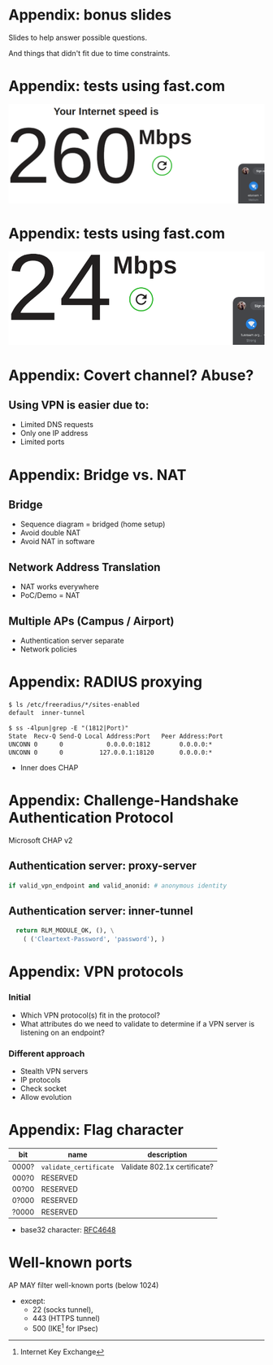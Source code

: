 # Appendix: bonus slides


Slides to help answer possible questions.

And things that didn't fit due to time constraints.

# Appendix: tests using fast.com

![Eduroam network Surfnet office](slides/speed_eduroam.png)

# Appendix: tests using fast.com

![OrangePi doing NAT](slides/speed_tunroam.png)


# Appendix: Covert channel? Abuse?

## Using VPN is easier due to:

- Limited DNS requests
- Only one IP address
- Limited ports


# Appendix: Bridge vs. NAT

## Bridge

- Sequence diagram = bridged (home setup)
- Avoid double NAT
- Avoid NAT in software

## Network Address Translation

- NAT works everywhere
- PoC/Demo = NAT

## Multiple APs (Campus / Airport)

- Authentication server separate
- Network policies


# Appendix: RADIUS proxying

```
$ ls /etc/freeradius/*/sites-enabled
default  inner-tunnel
```

```
$ ss -4lpun|grep -E "(1812|Port)"
State  Recv-Q Send-Q Local Address:Port   Peer Address:Port
UNCONN 0      0            0.0.0.0:1812        0.0.0.0:*
UNCONN 0      0          127.0.0.1:18120       0.0.0.0:*
```

- Inner does CHAP


# Appendix: Challenge-Handshake Authentication Protocol

Microsoft CHAP v2

## Authentication server: proxy-server

```python
if valid_vpn_endpoint and valid_anonid: # anonymous identity
```

## Authentication server: inner-tunnel

```python
  return RLM_MODULE_OK, (), \
    ( ('Cleartext-Password', 'password'), )
```

# Appendix: VPN protocols

### Initial

- Which VPN protocol(s) fit in the protocol?
- What attributes do we need to validate to determine if a VPN server is listening on an endpoint?

### Different approach

- Stealth VPN servers
- IP protocols
- Check socket
- Allow evolution


# Appendix: Flag character

| bit | name | description |
| --- | ------ | ------------ |
| 0000? | `validate_certificate` | Validate 802.1x certificate? |
| 000?0 | RESERVED | |
| 00?00 | RESERVED | |
| 0?000 | RESERVED | |
| ?0000 | RESERVED | |

- base32 character: [RFC4648](https://tools.ietf.org/html/rfc4648)

# Well-known ports

AP MAY filter well-known ports (below 1024)

- except:
  - 22 (socks tunnel),
  - 443 (HTTPS tunnel)
  - 500 (IKE[^ike] for IPsec)

[^ike]: Internet Key Exchange
